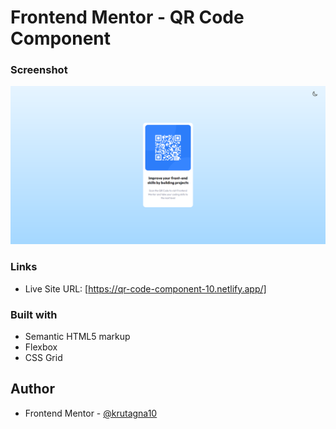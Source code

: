 # Frontend Mentor - QR Code Component

### Screenshot

![](Screenshot/Screenshot.png)

### Links

- Live Site URL: [https://qr-code-component-10.netlify.app/]

### Built with

- Semantic HTML5 markup
- Flexbox
- CSS Grid

## Author
- Frontend Mentor - [@krutagna10](https://www.frontendmentor.io/profile/krutagna10)
